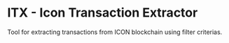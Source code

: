 # ITX - Icon Transaction Extractor

Tool for extracting transactions from ICON blockchain using filter criterias.
